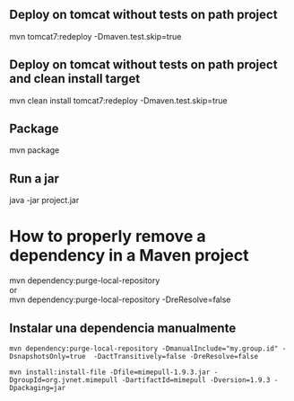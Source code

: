 ## Deploy on tomcat without tests on path project
mvn tomcat7:redeploy -Dmaven.test.skip=true

## Deploy on tomcat without tests on path project and clean install target
mvn clean install tomcat7:redeploy -Dmaven.test.skip=true


## Package
mvn package

## Run a jar
 java -jar project.jar


# How to properly remove a dependency in a Maven project
mvn dependency:purge-local-repository  
or  
mvn dependency:purge-local-repository -DreResolve=false

## Instalar una dependencia manualmente
```
mvn dependency:purge-local-repository -DmanualInclude="my.group.id" -DsnapshotsOnly=true  -DactTransitively=false -DreResolve=false
```
```
mvn install:install-file -Dfile=mimepull-1.9.3.jar -DgroupId=org.jvnet.mimepull -DartifactId=mimepull -Dversion=1.9.3 -Dpackaging=jar
```


